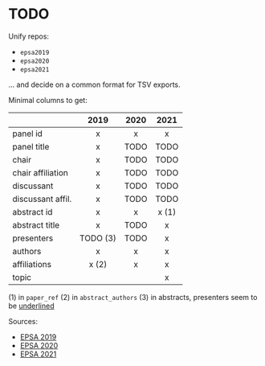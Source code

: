 # TODO

Unify repos:

- `epsa2019`
- `epsa2020`
- `epsa2021`

... and decide on a common format for TSV exports.

Minimal columns to get:

|                 | 2019     | 2020 | 2021    |
|:----------------|:--------:|:----:|:-------:|
panel id          |  x       |  x   |  x      |
panel title       |  x       | TODO | TODO    |
chair             |  x       | TODO | TODO    |
chair affiliation |  x       | TODO | TODO    |
discussant        |  x       | TODO | TODO    |
discussant affil. |  x       | TODO | TODO    |
abstract id       |  x       |  x   |  x (1)  |
abstract title    |  x       | TODO |  x      |
presenters        | TODO (3) | TODO |  x      |
authors           |  x       |  x   |  x      |
affiliations      |  x (2)   |  x   |  x      |
topic             |          |      |  x      |

(1) in `paper_ref`
(2) in `abstract_authors`
(3) in abstracts, presenters seem to be <u>underlined</u>

Sources:

- [EPSA 2019]()
- [EPSA 2020](https://github.com/briatte/epsa2020/blob/master/data/abstracts.tsv)
- [EPSA 2021](https://github.com/briatte/epsa2021/blob/main/data/abstracts.tsv)
